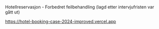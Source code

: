Hotellreservasjon - Forbedret feilbehandling (lagd etter intervjufristen var gått ut)

https://hotel-booking-case-2024-improved.vercel.app 
